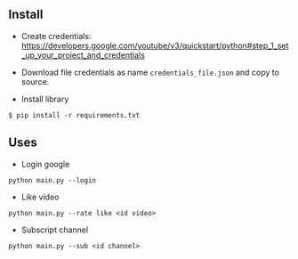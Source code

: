 ## Install
- Create credentials:
https://developers.google.com/youtube/v3/quickstart/python#step_1_set_up_your_project_and_credentials

- Download file credentials as name `credentials_file.json` and copy to source.

- Install library
```
$ pip install -r requirements.txt
```

## Uses
- Login google
```
python main.py --login
```

- Like video
```
python main.py --rate like <id video>
```

- Subscript channel
```
python main.py --sub <id channel>
```